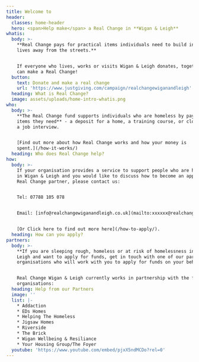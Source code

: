 ```yaml
---
title: Welcome to
header:
  classes: home-header
  hero: <span>Help make</span> a Real Change in **Wigan & Leigh**
whatis:
  body: >-
    **Real Change pays for practical items individuals need to build independent
    lives away from the streets.**


    If everyone who lives, works or visits Wigan & Leigh donates, together we
    can make a Real Change!
  button:
    text: Donate and make a real change
    url: 'https://www.justgiving.com/campaign/realchangewiganandleigh'
  heading: What is Real Change?
  image: assets/uploads/home-intro-whatis.png
who:
  body: >-
    **The Real Change fund supports individuals who are homeless by paying for
    items they need** - a deposit for a home, a training course, or clothes for
    a job interview.


    [Find out more about how Real Change works and how your money is
    spent.](/how-it-works/)
  heading: Who does Real Change help?
how:
  body: >-
    If your organisation provides a service to support people who are homeless
    in Wigan & Leigh and you would like to discuss how to become an approved
    Real Change partner, please contact us:


    Tel: 07788 105 078


    Email: [info@realchangewiganandleigh.co.uk](mailto:xxxxxx@realchange.co.uk)


    [Or Click here to find out more here](/how-to-apply/).
  heading: How can you apply?
partners:
  body: >-
    **If you are sleeping rough, homeless or at risk of homelessness in Wigan &
    Leigh and want to apply for funds, get in touch with one of our partner
    organisations who will work with you to apply for funds on your behalf.**


    Real Change Wigan & Leigh currently works in partnership with the following
    organisations:
  heading: Help from our Partners
  image: ''
  list: |-
    * Addaction
    * EDs Homes
    * Helping The Homeless
    * Jigsaw Homes
    * Riverside
    * The Brick
    * Wigan Wellbeing & Resiliance
    * Your Housing Group/The Foyer
  youtube: 'https://www.youtube.com/embed/pjxX5ndMCDo?rel=0'
---
```


